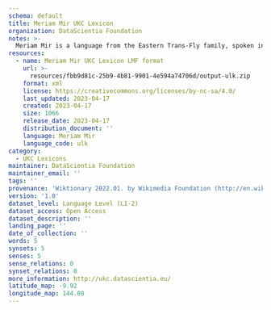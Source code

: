```yaml
---
schema: default
title: Meriam Mir UKC Lexicon
organization: DataScientia Foundation
notes: >-
  Meriam Mir is a language from the Eastern Trans-Fly family, spoken in Oceania. The UKC Lexicon of Meriam Mir is represented as a lexico-semantic network. It consists of words, word senses, synsets, as well as sense-level and synset-level relationships.
resources:
  - name: Meriam Mir UKC Lexicon LMF format
    url: >-
      resources/fbb9d81c-25b9-4b81-9901-4e594a74706d/output-ulk.zip
    format: xml
    license: https://creativecommons.org/licenses/by-nc-sa/4.0/
    last_updated: 2023-04-17
    created: 2023-04-17
    size: 1066
    release_date: 2023-04-17
    distribution_document: ''
    language: Meriam Mir
    language_code: ulk
category:
  - UKC Lexicons
maintainer: DataScientia Foundation
maintainer_email: ''
tags: ''
provenance: 'Wiktionary 2022.01. by Wikimedia Foundation (http://en.wiktionary.org); Princeton WordNet 2.1 by Princeton University (https://wordnet.princeton.edu)'
version: '1.0'
dataset_level: Language Level (L1-2)
dataset_access: Open Access
dataset_description: ''
landing_page: ''
date_of_collection: ''
words: 5
synsets: 5
senses: 5
sense_relations: 0
synset_relations: 0
more_information: http://ukc.datascientia.eu/
latitude_map: -9.92
longitude_map: 144.08
---
```


